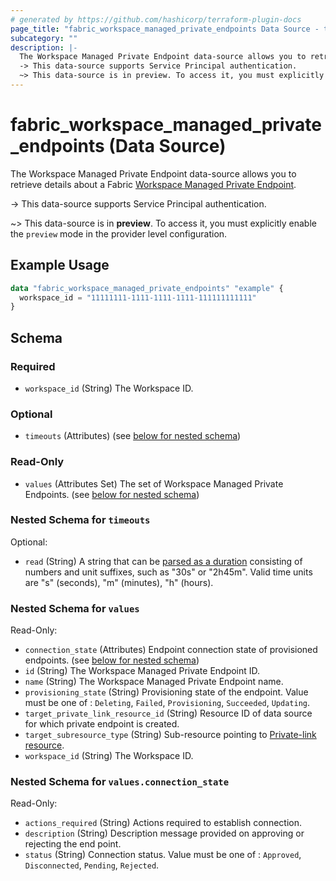 ```yaml
---
# generated by https://github.com/hashicorp/terraform-plugin-docs
page_title: "fabric_workspace_managed_private_endpoints Data Source - terraform-provider-fabric"
subcategory: ""
description: |-
  The Workspace Managed Private Endpoint data-source allows you to retrieve details about a Fabric Workspace Managed Private Endpoint https://learn.microsoft.com/fabric/security/security-managed-private-endpoints-overview.
  -> This data-source supports Service Principal authentication.
  ~> This data-source is in preview. To access it, you must explicitly enable the preview mode in the provider level configuration.
---
```


# fabric_workspace_managed_private_endpoints (Data Source)

The Workspace Managed Private Endpoint data-source allows you to retrieve details about a Fabric [Workspace Managed Private Endpoint](https://learn.microsoft.com/fabric/security/security-managed-private-endpoints-overview).

-> This data-source supports Service Principal authentication.

~> This data-source is in **preview**. To access it, you must explicitly enable the `preview` mode in the provider level configuration.

## Example Usage

```terraform
data "fabric_workspace_managed_private_endpoints" "example" {
  workspace_id = "11111111-1111-1111-1111-111111111111"
}
```

<!-- schema generated by tfplugindocs -->
## Schema

### Required

- `workspace_id` (String) The Workspace ID.

### Optional

- `timeouts` (Attributes) (see [below for nested schema](#nestedatt--timeouts))

### Read-Only

- `values` (Attributes Set) The set of Workspace Managed Private Endpoints. (see [below for nested schema](#nestedatt--values))

<a id="nestedatt--timeouts"></a>

### Nested Schema for `timeouts`

Optional:

- `read` (String) A string that can be [parsed as a duration](https://pkg.go.dev/time#ParseDuration) consisting of numbers and unit suffixes, such as "30s" or "2h45m". Valid time units are "s" (seconds), "m" (minutes), "h" (hours).

<a id="nestedatt--values"></a>

### Nested Schema for `values`

Read-Only:

- `connection_state` (Attributes) Endpoint connection state of provisioned endpoints. (see [below for nested schema](#nestedatt--values--connection_state))
- `id` (String) The Workspace Managed Private Endpoint ID.
- `name` (String) The Workspace Managed Private Endpoint name.
- `provisioning_state` (String) Provisioning state of the endpoint. Value must be one of : `Deleting`, `Failed`, `Provisioning`, `Succeeded`, `Updating`.
- `target_private_link_resource_id` (String) Resource ID of data source for which private endpoint is created.
- `target_subresource_type` (String) Sub-resource pointing to [Private-link resource](https://learn.microsoft.com/azure/private-link/private-endpoint-overview#private-link-resource).
- `workspace_id` (String) The Workspace ID.

<a id="nestedatt--values--connection_state"></a>

### Nested Schema for `values.connection_state`

Read-Only:

- `actions_required` (String) Actions required to establish connection.
- `description` (String) Description message provided on approving or rejecting the end point.
- `status` (String) Connection status. Value must be one of : `Approved`, `Disconnected`, `Pending`, `Rejected`.
